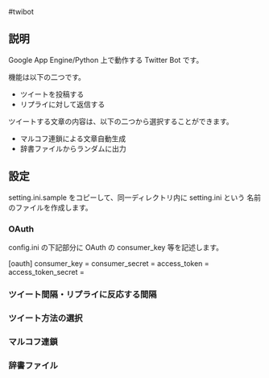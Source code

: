 #twibot

## 説明

Google App Engine/Python 上で動作する Twitter Bot です。

機能は以下の二つです。
 
- ツイートを投稿する
- リプライに対して返信する

ツイートする文章の内容は、以下の二つから選択することができます。

- マルコフ連鎖による文章自動生成
- 辞書ファイルからランダムに出力

## 設定

setting.ini.sample をコピーして、同一ディレクトリ内に setting.ini という
名前のファイルを作成します。

### OAuth

config.ini の下記部分に OAuth の consumer_key 等を記述します。

  [oauth]
  consumer_key = 
  consumer_secret = 
  access_token = 
  access_token_secret = 

### ツイート間隔・リプライに反応する間隔

### ツイート方法の選択

### マルコフ連鎖

### 辞書ファイル
